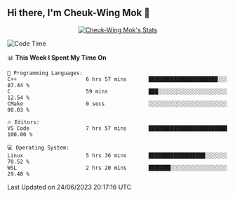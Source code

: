 ## Hi there, I'm Cheuk-Wing Mok 👋

<!--
**mozro0327/mozro0327** is a ✨ _special_ ✨ repository because its `README.md` (this file) appears on your GitHub profile.

Here are some ideas to get you started:

- 🔭 I’m currently working on ...
- 🌱 I’m currently learning ...
- 👯 I’m looking to collaborate on ...
- 🤔 I’m looking for help with ...
- 💬 Ask me about ...
- 📫 How to reach me: ...
- 😄 Pronouns: ...
- ⚡ Fun fact: ...
-->

<p align="center">
  <a href="https://github.com/mozro0327" class="rich-diff-level-one">
    <img src="https://github-readme-stats.vercel.app/api?username=mozro0327&title_color=333&text_color=777" alt="Cheuk-Wing Mok's Stats" >
    <!-- &hide=issues
    <img src="https://github-readme-stats.vercel.app/api?username=mozro0327&hide=issues&title_color=333&text_color=777" alt="Cheuk-Wing Mok's Stats" >
    -->
  </a>
</p>

<!--START_SECTION:waka-->
![Code Time](http://img.shields.io/badge/Code%20Time-1%2C656%20hrs%2053%20mins-blue)

📊 **This Week I Spent My Time On** 

```text
💬 Programming Languages: 
C++                      6 hrs 57 mins       ██████████████████████░░░   87.44 % 
C                        59 mins             ███░░░░░░░░░░░░░░░░░░░░░░   12.54 % 
CMake                    0 secs              ░░░░░░░░░░░░░░░░░░░░░░░░░   00.03 % 

🔥 Editors: 
VS Code                  7 hrs 57 mins       █████████████████████████   100.00 % 

💻 Operating System: 
Linux                    5 hrs 36 mins       ██████████████████░░░░░░░   70.52 % 
WSL                      2 hrs 20 mins       ███████░░░░░░░░░░░░░░░░░░   29.48 % 
```


 Last Updated on 24/06/2023 20:17:16 UTC
<!--END_SECTION:waka-->
